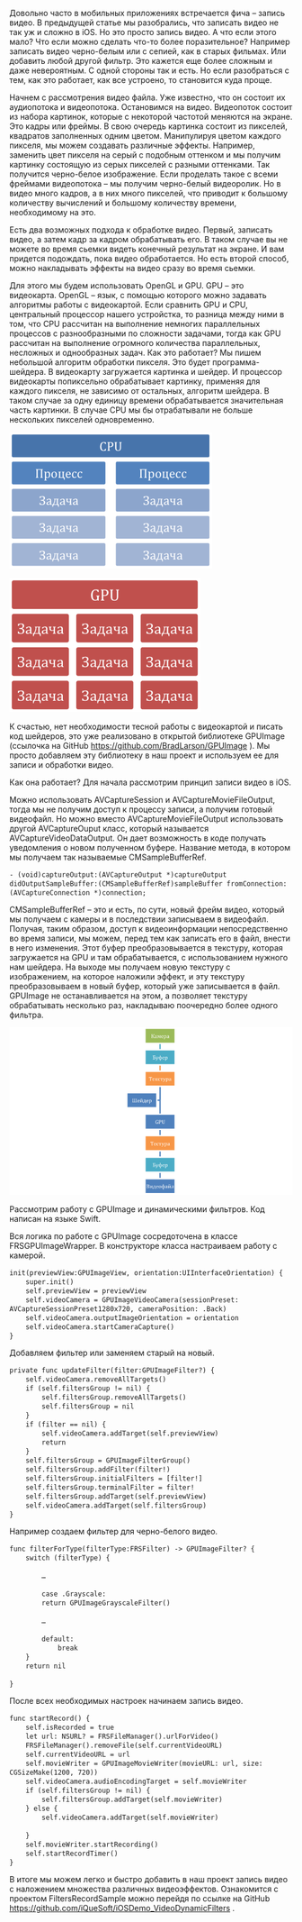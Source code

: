 Довольно часто в мобильных приложениях встречается фича – запись видео. В
предыдущей статье мы разобрались, что записать видео не так уж и сложно в iOS.
Но это просто запись видео. А что если этого мало? Что если можно сделать что-то
более поразительное? Например записать видео черно-белым или с сепией, как в
старых фильмах. Или добавить любой другой фильтр. Это кажется еще более сложным
и даже невероятным. С одной стороны так и есть. Но если разобраться с тем, как
это работает, как все устроено, то становится куда проще.

Начнем с рассмотрения видео файла. Уже известно, что он состоит их аудиопотока и
видеопотока. Остановимся на видео. Видеопоток состоит из набора картинок,
которые с некоторой частотой меняются на экране. Это кадры или фреймы. В свою
очередь картинка состоит из пикселей, квадратов заполненных одним цветом.
Манипулируя цветом каждого пикселя, мы можем создавать различные эффекты.
Например, заменить цвет пикселя на серый с подобным оттенком и мы получим
картинку состоящую из серых пикселей с разными оттенками. Так получится
черно-белое изображение. Если проделать такое с всеми фреймами видеопотока – мы
получим черно-белый видеоролик. Но в видео много кадров, а в них много пикселей,
что приводит к большому количеству вычислений и большому количеству времени,
необходимому на это.

Есть два возможных подхода к обработке видео. Первый, записать видео, а затем
кадр за кадром обрабатывать его. В таком случае вы не можете во время сьемки
видеть конечный результат на экране. И вам придется подождать, пока видео
обработается. Но есть второй способ, можно накладывать эффекты на видео сразу во
время сьемки.

Для этого мы будем использовать OpenGL и GPU. GPU – это видеокарта. OpenGL –
язык, с помощью которого можно задавать алгоритмы работы с видеокартой. Если
сравнить GPU и CPU, центральный процессор нашего устройстка, то разница между
ними в том, что CPU рассчитан на выполнение немногих параллельных процессов с
разнообразными по сложности задачами, тогда как GPU рассчитан на выполнение
огромного количества параллельных, несложных и однообразных задач. Как это
работает? Мы пишем небольшой алгоритм обработки пикселя. Это будет
программа-шейдера. В видеокарту загружается картинка и шейдер. И процессор
видеокарты попиксельно обрабатывает картинку, применяя для каждого пикселя, не
зависимо от остальных, алгоритм шейдера. В таком случае за одну единицу времени
обрабатывается значительная часть картинки. В случае CPU мы бы отрабатывали не
больше нескольких пикселей одновременно.

![](<report_2_imape_1.png>)

![](<report_2_image_2.png>)

К счастью, нет необходимости тесной работы с видеокартой и писать код шейдеров,
это уже реализовано в открытой библиотеке GPUImage (ссылочка на GitHub
<https://github.com/BradLarson/GPUImage> ). Мы просто добавляем эту библиотеку в
наш проект и используем ее для записи и обработки видео.

Как она работает? Для начала рассмотрим принцип записи видео в iOS.

Можно использовать AVCaptureSession и AVCaptureMovieFileOutput, тогда мы не
получим доступ к процессу записи, а получим готовый видеофайл. Но можно вместо
AVCaptureMovieFileOutput использовать другой AVCaptureOuput класс, который
называется AVCaptureVideoDataOutput. Он дает возможность в коде получать
уведомления о новом полученном буфере. Название метода, в котором мы получаем
так называемые CMSampleBufferRef.

~~~~~~~~~~~~~~~~~~~~~~~~~~~~~~~~~~~~~~~~~~~~~~~~~~~~~~~~~~~~~~~~~~~~~~~~~~~~~~~~
- (void)captureOutput:(AVCaptureOutput *)captureOutput didOutputSampleBuffer:(CMSampleBufferRef)sampleBuffer fromConnection:(AVCaptureConnection *)connection;
~~~~~~~~~~~~~~~~~~~~~~~~~~~~~~~~~~~~~~~~~~~~~~~~~~~~~~~~~~~~~~~~~~~~~~~~~~~~~~~~

CMSampleBufferRef – это и есть, по сути, новый фрейм видео, который мы получаем
с камеры и в последствии записываем в видеофайл. Получая, таким образом, доступ
к видеоинформации непосредственно во время записи, мы можем, перед тем как
записать его в файл, внести в него изменения. Этот буфер преобразовывается в
текстуру, которая загружается на GPU и там обрабатывается, с использованием
нужного нам шейдера. На выходе мы получаем новую текстуру с изображением, на
которое наложили эффект, и эту текстуру преобразовываем в новый буфер, который
уже записывается в файл. GPUImage не останавливается на этом, а позволяет
текстуру обрабатывать несколько раз, накладываю поочередно более одного фильтра.

![](<report_2_image_3.png>)

Рассмотрим работу с GPUImage и динамическими фильтров. Код написан на языке
Swift.

Вся логика по работе с GPUImage сосредоточена в классе FRSGPUImageWrapper. В
конструкторе класса настраиваем работу с камерой.

~~~~~~~~~~~~~~~~~~~~~~~~~~~~~~~~~~~~~~~~~~~~~~~~~~~~~~~~~~~~~~~~~~~~~~~~~~~~~~~~
init(previewView:GPUImageView, orientation:UIInterfaceOrientation) {
	super.init()
	self.previewView = previewView
	self.videoCamera = GPUImageVideoCamera(sessionPreset: AVCaptureSessionPreset1280x720, cameraPosition: .Back)
	self.videoCamera.outputImageOrientation = orientation
	self.videoCamera.startCameraCapture()
}
~~~~~~~~~~~~~~~~~~~~~~~~~~~~~~~~~~~~~~~~~~~~~~~~~~~~~~~~~~~~~~~~~~~~~~~~~~~~~~~~

Добавляем фильтер или заменяем старый на новый.

~~~~~~~~~~~~~~~~~~~~~~~~~~~~~~~~~~~~~~~~~~~~~~~~~~~~~~~~~~~~~~~~~~~~~~~~~~~~~~~~
private func updateFilter(filter:GPUImageFilter?) {
	self.videoCamera.removeAllTargets()
	if (self.filtersGroup != nil) {
		self.filtersGroup.removeAllTargets()
		self.filtersGroup = nil
	}
	if (filter == nil) {
		self.videoCamera.addTarget(self.previewView)
		return
	}
	self.filtersGroup = GPUImageFilterGroup()
	self.filtersGroup.addFilter(filter!)
	self.filtersGroup.initialFilters = [filter!]
	self.filtersGroup.terminalFilter = filter!
	self.filtersGroup.addTarget(self.previewView)
	self.videoCamera.addTarget(self.filtersGroup)
}
~~~~~~~~~~~~~~~~~~~~~~~~~~~~~~~~~~~~~~~~~~~~~~~~~~~~~~~~~~~~~~~~~~~~~~~~~~~~~~~~

Например создаем фильтер для черно-белого видео.

~~~~~~~~~~~~~~~~~~~~~~~~~~~~~~~~~~~~~~~~~~~~~~~~~~~~~~~~~~~~~~~~~~~~~~~~~~~~~~~~
func filterForType(filterType:FRSFilter) -> GPUImageFilter? {
	switch (filterType) {

		…

		case .Grayscale:
		return GPUImageGrayscaleFilter()

		…

		default:
			break
	}
	return nil

}
~~~~~~~~~~~~~~~~~~~~~~~~~~~~~~~~~~~~~~~~~~~~~~~~~~~~~~~~~~~~~~~~~~~~~~~~~~~~~~~~

После всех необходимых настроек начинаем запись видео.

~~~~~~~~~~~~~~~~~~~~~~~~~~~~~~~~~~~~~~~~~~~~~~~~~~~~~~~~~~~~~~~~~~~~~~~~~~~~~~~~
func startRecord() {
	self.isRecorded = true
	let url: NSURL? = FRSFileManager().urlForVideo()
	FRSFileManager().removeFile(self.currentVideoURL)
	self.currentVideoURL = url
	self.movieWriter = GPUImageMovieWriter(movieURL: url, size: CGSizeMake(1200, 720))
	self.videoCamera.audioEncodingTarget = self.movieWriter
	if (self.filtersGroup != nil) {
		self.filtersGroup.addTarget(self.movieWriter)
	} else {
		self.videoCamera.addTarget(self.movieWriter)

	}
	self.movieWriter.startRecording()
	self.startRecordTimer()
}
~~~~~~~~~~~~~~~~~~~~~~~~~~~~~~~~~~~~~~~~~~~~~~~~~~~~~~~~~~~~~~~~~~~~~~~~~~~~~~~~

В итоге мы можем легко и быстро добавить в наш проект запись видео с наложением
множества различных видеоэффектов. Ознакомится с проектом FiltersRecordSample
можно перейдя по ссылке на GitHub
<https://github.com/iQueSoft/iOSDemo_VideoDynamicFilters> .
